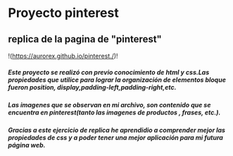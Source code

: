 # Proyecto pinterest

## replica de la pagina de "pinterest"

!(https://aurorex.github.io/pinterest./)!

##### Este proyecto se realizó con previo conocimiento de html y css.Las propiedades que utilice para lograr  la organización de elementos bloque  fueron **position**, **display**,**padding-left**,**padding-right**,etc.

##### Las imagenes que se observan en mi archivo, son contenido que se encuentra en *pinterest*(tanto  las imagenes de productos , frases, etc.).

##### Gracias a este ejercicio de replica  he aprendidio a comprender mejor las propiedades de css y a poder tener una mejor aplicación para mi futura página web.
